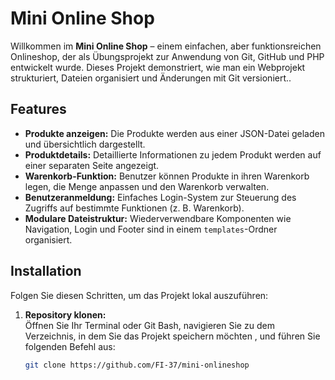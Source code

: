 # Mini Online Shop
 
Willkommen im **Mini Online Shop** – einem einfachen, aber funktionsreichen Onlineshop, der als Übungsprojekt zur Anwendung von Git, GitHub und PHP entwickelt wurde. Dieses Projekt demonstriert, wie man ein Webprojekt strukturiert, Dateien organisiert und Änderungen mit Git versioniert..
 
## Features
 
- **Produkte anzeigen:** Die Produkte werden aus einer JSON-Datei geladen und übersichtlich dargestellt.
- **Produktdetails:** Detaillierte Informationen zu jedem Produkt werden auf einer separaten Seite angezeigt.
- **Warenkorb-Funktion:** Benutzer können Produkte in ihren Warenkorb legen, die Menge anpassen und den Warenkorb verwalten.
- **Benutzeranmeldung:** Einfaches Login-System zur Steuerung des Zugriffs auf bestimmte Funktionen (z. B. Warenkorb).
- **Modulare Dateistruktur:** Wiederverwendbare Komponenten wie Navigation, Login und Footer sind in einem `templates`-Ordner organisiert.
 
## Installation
 
Folgen Sie diesen Schritten, um das Projekt lokal auszuführen:
 
1. **Repository klonen:**  
   Öffnen Sie Ihr Terminal oder Git Bash, navigieren Sie zu dem Verzeichnis, in dem Sie das Projekt speichern möchten , und führen Sie folgenden Befehl aus:
   ```bash
   git clone https://github.com/FI-37/mini-onlineshop
